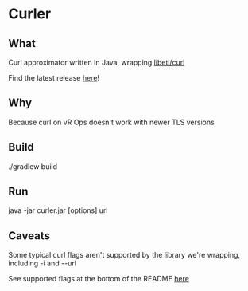 # Curler

## What

Curl approximator written in Java, wrapping [libetl/curl](https://github.com/libetl/curl)

Find the latest release [here](https://github.com/BlueMedora/curler/releases)!

## Why

Because curl on vR Ops doesn't work with newer TLS versions

## Build

./gradlew build

## Run

java -jar curler.jar [options] url

## Caveats

Some typical curl flags aren't supported by the library we're wrapping, including -i and --url

See supported flags at the bottom of the README [here](https://github.com/libetl/curl)
